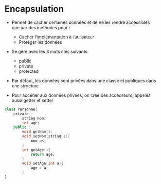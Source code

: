 # Encapsulation

* Permet de cacher certaines données et de ne les rendre accessibles que par des méthodes pour :
  * Cacher l’implémentation à l’utilisateur
  * Protéger les données
* Se gère avec les 3 mots clés suivants:
  * public
  * private
  * protected
* Par défaut, les données sont privées dans une classe et publiques dans une structure

* Pour accéder aux données privées, on crée des accesseurs, appelés aussi getter et setter

``` c++
class Personne{
    private :
        string nom;
        int age;
    public :
        void getNom(); 
        void setNom(string s){
            nom =s;
        }
        int getAge(){
            return age;
        }
        void setAge(int a){
            age = a;
        }
}
```